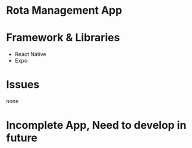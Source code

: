 # Rota Management App

# Framework & Libraries
- React Native
- Expo

# Issues
none

# Incomplete App, Need to develop in future
